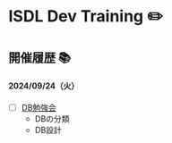 # ISDL Dev Training :pencil2:

## 開催履歴 :books:

#### 2024/09/24（火）
- [ ] [DB勉強会](./docs/1_DB/README.md)
  - DBの分類
  - DB設計
